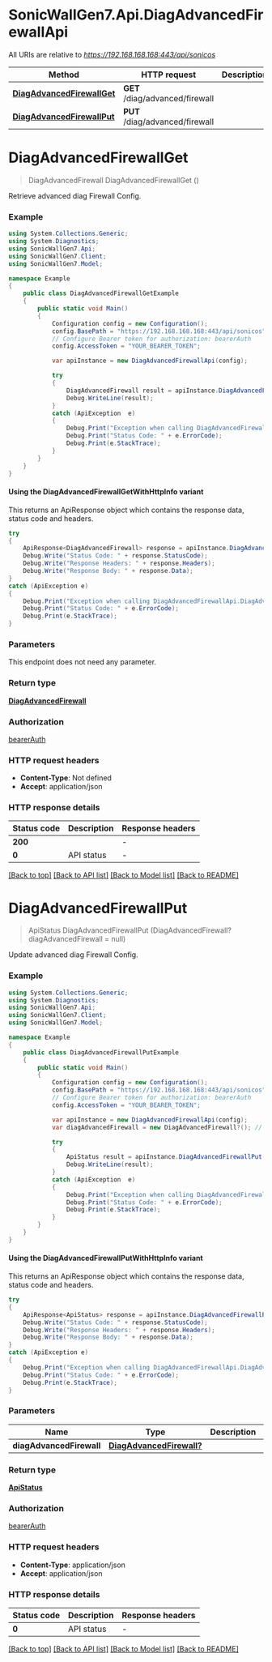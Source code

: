 # SonicWallGen7.Api.DiagAdvancedFirewallApi

All URIs are relative to *https://192.168.168.168:443/api/sonicos*

| Method | HTTP request | Description |
|--------|--------------|-------------|
| [**DiagAdvancedFirewallGet**](DiagAdvancedFirewallApi.md#diagadvancedfirewallget) | **GET** /diag/advanced/firewall |  |
| [**DiagAdvancedFirewallPut**](DiagAdvancedFirewallApi.md#diagadvancedfirewallput) | **PUT** /diag/advanced/firewall |  |

<a id="diagadvancedfirewallget"></a>
# **DiagAdvancedFirewallGet**
> DiagAdvancedFirewall DiagAdvancedFirewallGet ()



Retrieve advanced diag Firewall Config.

### Example
```csharp
using System.Collections.Generic;
using System.Diagnostics;
using SonicWallGen7.Api;
using SonicWallGen7.Client;
using SonicWallGen7.Model;

namespace Example
{
    public class DiagAdvancedFirewallGetExample
    {
        public static void Main()
        {
            Configuration config = new Configuration();
            config.BasePath = "https://192.168.168.168:443/api/sonicos";
            // Configure Bearer token for authorization: bearerAuth
            config.AccessToken = "YOUR_BEARER_TOKEN";

            var apiInstance = new DiagAdvancedFirewallApi(config);

            try
            {
                DiagAdvancedFirewall result = apiInstance.DiagAdvancedFirewallGet();
                Debug.WriteLine(result);
            }
            catch (ApiException  e)
            {
                Debug.Print("Exception when calling DiagAdvancedFirewallApi.DiagAdvancedFirewallGet: " + e.Message);
                Debug.Print("Status Code: " + e.ErrorCode);
                Debug.Print(e.StackTrace);
            }
        }
    }
}
```

#### Using the DiagAdvancedFirewallGetWithHttpInfo variant
This returns an ApiResponse object which contains the response data, status code and headers.

```csharp
try
{
    ApiResponse<DiagAdvancedFirewall> response = apiInstance.DiagAdvancedFirewallGetWithHttpInfo();
    Debug.Write("Status Code: " + response.StatusCode);
    Debug.Write("Response Headers: " + response.Headers);
    Debug.Write("Response Body: " + response.Data);
}
catch (ApiException e)
{
    Debug.Print("Exception when calling DiagAdvancedFirewallApi.DiagAdvancedFirewallGetWithHttpInfo: " + e.Message);
    Debug.Print("Status Code: " + e.ErrorCode);
    Debug.Print(e.StackTrace);
}
```

### Parameters
This endpoint does not need any parameter.
### Return type

[**DiagAdvancedFirewall**](DiagAdvancedFirewall.md)

### Authorization

[bearerAuth](../README.md#bearerAuth)

### HTTP request headers

 - **Content-Type**: Not defined
 - **Accept**: application/json


### HTTP response details
| Status code | Description | Response headers |
|-------------|-------------|------------------|
| **200** |  |  -  |
| **0** | API status |  -  |

[[Back to top]](#) [[Back to API list]](../README.md#documentation-for-api-endpoints) [[Back to Model list]](../README.md#documentation-for-models) [[Back to README]](../README.md)

<a id="diagadvancedfirewallput"></a>
# **DiagAdvancedFirewallPut**
> ApiStatus DiagAdvancedFirewallPut (DiagAdvancedFirewall? diagAdvancedFirewall = null)



Update advanced diag Firewall Config.

### Example
```csharp
using System.Collections.Generic;
using System.Diagnostics;
using SonicWallGen7.Api;
using SonicWallGen7.Client;
using SonicWallGen7.Model;

namespace Example
{
    public class DiagAdvancedFirewallPutExample
    {
        public static void Main()
        {
            Configuration config = new Configuration();
            config.BasePath = "https://192.168.168.168:443/api/sonicos";
            // Configure Bearer token for authorization: bearerAuth
            config.AccessToken = "YOUR_BEARER_TOKEN";

            var apiInstance = new DiagAdvancedFirewallApi(config);
            var diagAdvancedFirewall = new DiagAdvancedFirewall?(); // DiagAdvancedFirewall? |  (optional) 

            try
            {
                ApiStatus result = apiInstance.DiagAdvancedFirewallPut(diagAdvancedFirewall);
                Debug.WriteLine(result);
            }
            catch (ApiException  e)
            {
                Debug.Print("Exception when calling DiagAdvancedFirewallApi.DiagAdvancedFirewallPut: " + e.Message);
                Debug.Print("Status Code: " + e.ErrorCode);
                Debug.Print(e.StackTrace);
            }
        }
    }
}
```

#### Using the DiagAdvancedFirewallPutWithHttpInfo variant
This returns an ApiResponse object which contains the response data, status code and headers.

```csharp
try
{
    ApiResponse<ApiStatus> response = apiInstance.DiagAdvancedFirewallPutWithHttpInfo(diagAdvancedFirewall);
    Debug.Write("Status Code: " + response.StatusCode);
    Debug.Write("Response Headers: " + response.Headers);
    Debug.Write("Response Body: " + response.Data);
}
catch (ApiException e)
{
    Debug.Print("Exception when calling DiagAdvancedFirewallApi.DiagAdvancedFirewallPutWithHttpInfo: " + e.Message);
    Debug.Print("Status Code: " + e.ErrorCode);
    Debug.Print(e.StackTrace);
}
```

### Parameters

| Name | Type | Description | Notes |
|------|------|-------------|-------|
| **diagAdvancedFirewall** | [**DiagAdvancedFirewall?**](DiagAdvancedFirewall?.md) |  | [optional]  |

### Return type

[**ApiStatus**](ApiStatus.md)

### Authorization

[bearerAuth](../README.md#bearerAuth)

### HTTP request headers

 - **Content-Type**: application/json
 - **Accept**: application/json


### HTTP response details
| Status code | Description | Response headers |
|-------------|-------------|------------------|
| **0** | API status |  -  |

[[Back to top]](#) [[Back to API list]](../README.md#documentation-for-api-endpoints) [[Back to Model list]](../README.md#documentation-for-models) [[Back to README]](../README.md)

